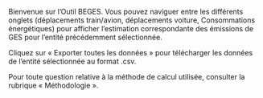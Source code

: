 Bienvenue sur l’Outil BEGES. 
Vous pouvez naviguer entre les différents onglets (déplacements train/avion, déplacements voiture, Consommations énergétiques) pour afficher l’estimation correspondante des émissions de GES pour l’entité précédemment sélectionnée. 

Cliquez sur « Exporter toutes les données » pour télécharger les données de l’entité sélectionnée au format .csv.

Pour toute question relative à la méthode de calcul utilisée, consulter la rubrique « Méthodologie ».

